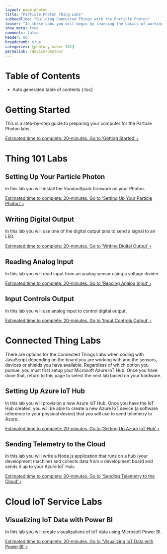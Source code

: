 ```yaml
---
layout: page-photon
title: "Particle Photon Thing Labs"
subheadline: "Building Connected Things with the Particle Photon"
teaser: "In these Labs you will begin by learning the basics of working with micro-controllers and sensors, and move on to connecting them to the Internet. You will learn how to leverage Cloud IoT services to collect data and control devices and use advanced services like machine learning and analytics to discover insights using your Things."
show_meta: true
comments: false
header: no
breadcrumb: true
categories: [photon, maker-101]
permalink: /device/photon/
---
```


# Table of Contents
*  Auto generated table of contents
{:toc}

# Getting Started
This is a step-by-step guide to preparing your computer for the Particle Photon labs.

<a class="radius button small" href="{{ site.url }}/device/photon/getting-started/">Estimated time to complete: 20-minutes. Go to  'Getting Started' ›</a>

# Thing 101 Labs

## Setting Up Your Particle Photon
In this lab you will install the VoodooSpark firmware on your Photon. 

<a class="radius button small" href="{{ site.url }}/device/photon/setup-photon/">Estimated time to complete: 20-minutes. Go to  'Setting Up Your Particle Photon' ›</a>

## Writing Digital Output
In this lab you will use one of the digital output pins to send a signal to an LED.

<a class="radius button small" href="{{ site.url }}/device/photon/writing-digital-output/">Estimated time to complete: 20-minutes. Go to  'Writing Digital Output' ›</a>

## Reading Analog Input
In this lab you will read input from an analog sensor using a voltage divider.

<a class="radius button small" href="{{ site.url }}/device/photon/reading-analog-input/">Estimated time to complete: 20-minutes. Go to  'Reading Analog Input' ›</a>

## Input Controls Output
In this lab you will use analog input to control digital output.

<a class="radius button small" href="{{ site.url }}/device/photon/input-controls-output/">Estimated time to complete: 20-minutes. Go to  'Input Controls Output' ›</a>

# Connected Thing Labs
There are options for the Connected Things Labs when coding with JavaScript depending on the board you are working with and the sensors, devices or shields you have available. Regardless of which option you pursue, you must first setup your Microsoft Azure IoT Hub. Once you have done that, return to this page to select the next lab based on your hardware.

## Setting Up Azure IoT Hub
In this lab you will provision a new Azure IoT Hub. Once you have the IoT Hub created, you will be able to create a new Azure IoT device (a software reference to your physical device) that you will use to send telemetry to Azure.

<a class="radius button small" href="{{ site.url }}/lang/js/setup-azure-iot-hub/">Estimated time to complete: 20-minutes. Go to  'Setting Up Azure IoT Hub' ›</a>

## Sending Telemetry to the Cloud
In this lab you will write a Node.js application that runs on a hub (your development machine) and collects data from a development board and sends it up to your Azure IoT Hub.

<a class="radius button small" href="{{ site.url }}/lang/js/sending-telemetry/">Estimated time to complete: 20-minutes. Go to  'Sending Telemetry to the Cloud' ›</a>

# Cloud IoT Service Labs

## Visualizing IoT Data with Power BI
In this lab you will create visualizations of IoT data using Microsoft Power BI.

<a class="radius button small" href="{{ site.url }}/visualize-iot-with-powerbi/">Estimated time to complete: 20-minutes. Go to  'Visualizing IoT Data with Power BI' ›</a>